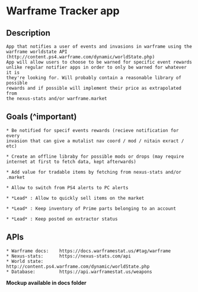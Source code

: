 # Warframe Tracker app

## Description

	App that notifies a user of events and invasions in warframe using the
	warframe worldstate API (http://content.ps4.warframe.com/dynamic/worldState.php)
	App will allow users to choose to be warned for specific event rewards
	unlike regular notifier apps in order to only be warned for whatever it is
	they're looking for. Will probably contain a reasonable library of possible
	rewards and if possible will implement their price as extrapolated from
	the nexus-stats and/or warframe.market

## Goals (^important)
	* Be notified for specif events rewards (recieve notification for every
	invasion that can give a mutalist nav coord / mod / nitain exract / etc)
	
	* Create an offline libraby for possible mods or drops (may require
	internet at first to fetch data, kept afterwards)
	
	* Add value for tradable items by fetching from nexus-stats and/or .market
	
	* Allow to switch from PS4 alerts to PC alerts
	
	* *Lead* : Allow to quickly sell items on the market
	
	* *Lead* : Keep inventory of Prime parts belonging to an account
	
	* *Lead* : Keep posted on extractor status

## APIs
	* Warframe docs:	https://docs.warframestat.us/#tag/warframe
	* Nexus-stats: 		https://nexus-stats.com/api
	* World state: 		http://content.ps4.warframe.com/dynamic/worldState.php
	* Database: 		https://api.warframestat.us/weapons
	
**Mockup available in docs folder**
